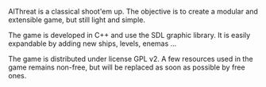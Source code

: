 AlThreat is a classical shoot'em up. The objective is to create a modular and extensible game, but still light and simple.

The game is developed in C++ and use the SDL graphic library. It is easily expandable by adding new ships, levels, enemas ...

The game is distributed under license GPL v2. A few resources used in the game remains non-free, but will be replaced as soon as possible by free ones. 
